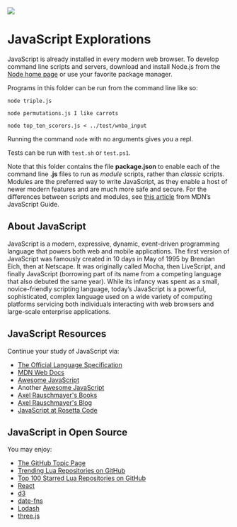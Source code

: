 <img src="https://raw.githubusercontent.com/rtoal/ple/main/docs/resources/javascript-logo-64.png">

# JavaScript Explorations

JavaScript is already installed in every modern web browser. To develop command line scripts and servers, download and install Node.js from the [Node home page](https://nodejs.org) or use your favorite package manager.

Programs in this folder can be run from the command line like so:

```
node triple.js
```

```
node permutations.js I like carrots
```

```
node top_ten_scorers.js < ../test/wnba_input
```

Running the command `node` with no arguments gives you a repl.

Tests can be run with `test.sh` or `test.ps1`.

Note that this folder contains the file **package.json** to enable each of the command line **.js** files to run as _module_ scripts, rather than _classic_ scripts. Modules are the preferred way to write JavaScript, as they enable a host of newer modern features and are much more safe and secure. For the differences between scripts and modules, see [this article](https://developer.mozilla.org/en-US/docs/Web/JavaScript/Guide/Modules) from MDN’s JavaScript Guide.

## About JavaScript

JavaScript is a modern, expressive, dynamic, event-driven programming language that powers both web and mobile applications. The first version of JavaScript was famously created in 10 days in May of 1995 by Brendan Eich, then at Netscape. It was originally called Mocha, then LiveScript, and finally JavaScript (borrowing part of its name from a competing language that also debuted the same year). While its infancy was spent as a small, novice-friendly scripting language, today’s JavaScript is a powerful, sophisticated, complex language used on a wide variety of computing platforms servicing both individuals interacting with web browsers and large-scale enterprise applications.

## JavaScript Resources

Continue your study of JavaScript via:

- [The Official Language Specification](https://tc39.es/ecma262/)
- [MDN Web Docs](https://developer.mozilla.org/en-US/docs/Web)
- [Awesome JavaScript](https://github.com/sorrycc/awesome-javascript)
- Another [Awesome JavaScript](https://js.libhunt.com/)
- [Axel Rauschmayer's Books](https://exploringjs.com/)
- [Axel Rauschmayer's Blog](http://www.2ality.com/)
- [JavaScript at Rosetta Code](https://rosettacode.org/wiki/Category:JavaScript)

## JavaScript in Open Source

You may enjoy:

- [The GitHub Topic Page](https://github.com/topics/javascript)
- [Trending Lua Repositories on GitHub](https://github.com/trending/javascript)
- [Top 100 Starred Lua Repositories on GitHub](https://github.com/EvanLi/Github-Ranking/blob/master/Top100/JavaScript.md)
- [React](https://github.com/facebook/react)
- [d3](https://github.com/mbostock/d3)
- [date-fns](https://github.com/date-fns/date-fns)
- [Lodash](https://github.com/lodash/lodash)
- [three.js](https://github.com/mrdoob/three.js)
